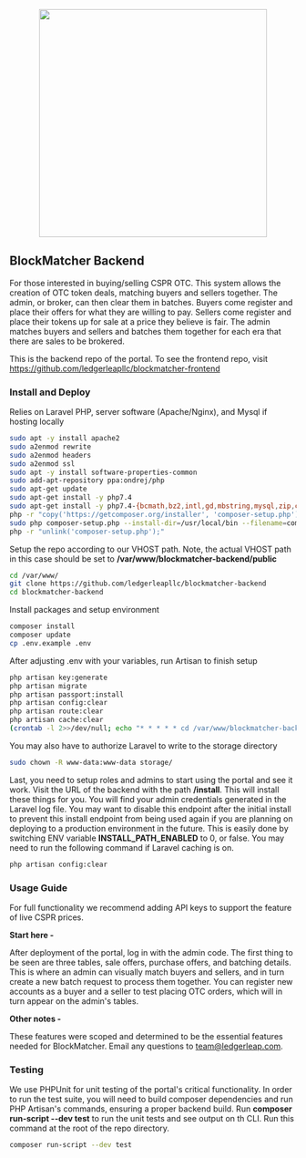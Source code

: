 <p align="center">
	<img src="https://blockmatcher.ledgerleap.com/logo.png" width="400">
</p>


## BlockMatcher Backend

For those interested in buying/selling CSPR OTC. This system allows the creation of OTC token deals, matching buyers and sellers together. The admin, or broker, can then clear them in batches. Buyers come register and place their offers for what they are willing to pay. Sellers come register and place their tokens up for sale at a price they believe is fair. The admin matches buyers and sellers and batches them together for each era that there are sales to be brokered. 

This is the backend repo of the portal. To see the frontend repo, visit https://github.com/ledgerleapllc/blockmatcher-frontend

### Install and Deploy

Relies on Laravel PHP, server software (Apache/Nginx), and Mysql if hosting locally

```bash
sudo apt -y install apache2
sudo a2enmod rewrite
sudo a2enmod headers
sudo a2enmod ssl
sudo apt -y install software-properties-common
sudo add-apt-repository ppa:ondrej/php
sudo apt-get update
sudo apt-get install -y php7.4
sudo apt-get install -y php7.4-{bcmath,bz2,intl,gd,mbstring,mysql,zip,common,curl,xml}
php -r "copy('https://getcomposer.org/installer', 'composer-setup.php');"
sudo php composer-setup.php --install-dir=/usr/local/bin --filename=composer
php -r "unlink('composer-setup.php');"
```

Setup the repo according to our VHOST path. Note, the actual VHOST path in this case should be set to **/var/www/blockmatcher-backend/public**

```bash
cd /var/www/
git clone https://github.com/ledgerleapllc/blockmatcher-backend
cd blockmatcher-backend
```

Install packages and setup environment

```bash
composer install
composer update
cp .env.example .env
```

After adjusting .env with your variables, run Artisan to finish setup

```bash
php artisan key:generate
php artisan migrate
php artisan passport:install
php artisan config:clear
php artisan route:clear
php artisan cache:clear
(crontab -l 2>>/dev/null; echo "* * * * * cd /var/www/blockmatcher-backend && php artisan schedule:run >> /dev/null 2>&1") | crontab -
```

You may also have to authorize Laravel to write to the storage directory

```bash
sudo chown -R www-data:www-data storage/
```

Last, you need to setup roles and admins to start using the portal and see it work. Visit the URL of the backend with the path **/install**. This will install these things for you. You will find your admin credentials generated in the Laravel log file. You may want to disable this endpoint after the initial install to prevent this install endpoint from being used again if you are planning on deploying to a production environment in the future. This is easily done by switching ENV variable **INSTALL_PATH_ENABLED** to 0, or false. You may need to run the following command if Laravel caching is on.

```bash
php artisan config:clear
```

### Usage Guide

For full functionality we recommend adding API keys to support the feature of live CSPR prices.

**Start here -**

After deployment of the portal, log in with the admin code. The first thing to be seen are three tables, sale offers, purchase offers, and batching details. This is where an admin can visually match buyers and sellers, and in turn create a new batch request to process them together. You can register new accounts as a buyer and a seller to test placing OTC orders, which will in turn appear on the admin's tables.

**Other notes -**

These features were scoped and determined to be the essential features needed for BlockMatcher. Email any questions to team@ledgerleap.com.

### Testing

We use PHPUnit for unit testing of the portal's critical functionality. In order to run the test suite, you will need to build composer dependencies and run PHP Artisan's commands, ensuring a proper backend build. Run **composer run-script --dev test** to run the unit tests and see output on th CLI. Run this command at the root of the repo directory.

```bash
composer run-script --dev test
```